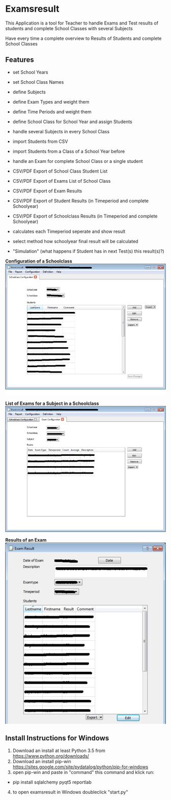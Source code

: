 # Examsresult

This Application is a tool for Teacher to handle Exams and Test results 
of students and complete School Classes with several Subjects

Have every time a complete overview to Results of Students and complete School Classes


## Features
* set School Years
* set School Class Names
* define Subjects
* define Exam Types and weight them
* define Time Periods and weight them
* define School Class for School Year and assign Students
* handle several Subjects in every School Class

* import Students from CSV
* import Students from a Class of a School Year before

* handle an Exam for complete School Class or a single student

* CSV/PDF Export of School Class Student List
* CSV/PDF Export of Exams List of School Class
* CSV/PDF Export of Exam Results
* CSV/PDF Export of Student Results (in Timeperiod and complete Schoolyear)
* CSV/PDF Export of Schoolclass Results (in Timeperiod and complete Schoolyear)

* calculates each Timeperiod seperate and show result
* select method how schoolyear final result will be calculated

* "Simulation" (what happens if Student has in next Test(s) this result(s)?)


**Configuration of a Schoolclass**
![Schoolclass Screenshot](screenshots/schoolclass.jpg)


**List of Exams for a Subject in a Schoolclass**
![Schoolclass Screenshot](screenshots/exam%20list.jpg)


**Results of an Exam**
![Schoolclass Screenshot](screenshots/exam%20Details.jpg)

## Install Instructions for Windows
1. Download an install at least Python 3.5 from https://www.python.org/downloads/
2. Download an install pip-win https://sites.google.com/site/pydatalog/python/pip-for-windows
3. open pip-win and paste in "command" this command and klick run:
 - pip install sqlalchemy pyqt5 reportlab
4. to open examsresult in Windows doubleclick "start.py"
